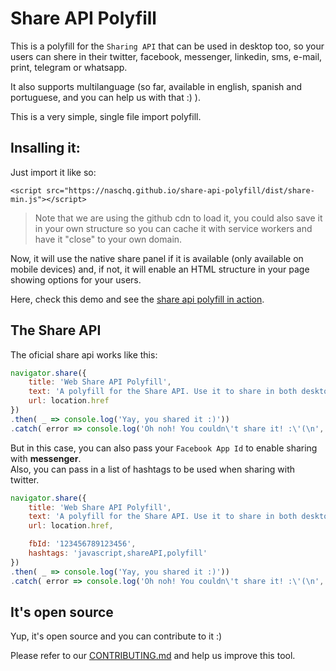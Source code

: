 # Share API Polyfill

This is a polyfill for the `Sharing API` that can be used in desktop too, so your users can shere in their twitter, facebook, messenger, linkedin, sms, e-mail, print, telegram or whatsapp.

It also supports multilanguage (so far, available in english, spanish and portuguese, and you can help us with that :) ).

This is a very simple, single file import polyfill.

## Insalling it:

Just import it like so:

```
<script src="https://naschq.github.io/share-api-polyfill/dist/share-min.js"></script>
```

> Note that we are using the github cdn to load it, you could also save it in your own structure so you can cache it with service workers and have it "close" to your own domain.

Now, it will use the native share panel if it is available (only available on mobile devices) and, if not, it will enable an HTML structure in your page showing options for your users.

Here, check this demo and see the [share api polyfill in action](https://naschq.github.io/share-api-polyfill/demo/).

## The Share API

The oficial share api works like this:

```js
navigator.share({
    title: 'Web Share API Polyfill',
    text: 'A polyfill for the Share API. Use it to share in both desktops and mobile devices.',
    url: location.href
})
.then( _ => console.log('Yay, you shared it :)'))
.catch( error => console.log('Oh noh! You couldn\'t share it! :\'(\n', error));
```

But in this case, you can also pass your `Facebook App Id` to enable sharing with **messenger**.  
Also, you can pass in a list of hashtags to be used when sharing with twitter.

```js
navigator.share({
    title: 'Web Share API Polyfill',
    text: 'A polyfill for the Share API. Use it to share in both desktops and mobile devices.',
    url: location.href,

    fbId: '123456789123456',
    hashtags: 'javascript,shareAPI,polyfill'
})
.then( _ => console.log('Yay, you shared it :)'))
.catch( error => console.log('Oh noh! You couldn\'t share it! :\'(\n', error));
```

## It's open source

Yup, it's open source and you can contribute to it :)

Please refer to our [CONTRIBUTING.md](https://github.com/NascHQ/share-api-polyfill/blob/master/CONTRIBUTING.md) and help us improve this tool.

